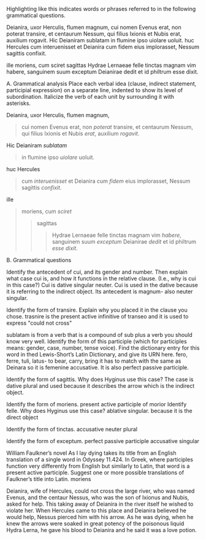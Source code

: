 Highlighting like this indicates words or phrases referred to in the following grammatical questions.

Deianira, uxor Herculis, flumen magnum, cui nomen Evenus erat, non poterat transire, et centaurum Nessum, qui filius Ixionis et Nubis erat, auxilium rogavit. Hic Deianiram sublatam in flumine ipso uiolare uoluit. huc Hercules cum interuenisset et Deianira cum fidem eius implorasset, Nessum sagittis confixit.

ille moriens, cum sciret sagittas Hydrae Lernaeae felle tinctas magnam vim habere, sanguinem suum exceptum Deianirae dedit et id philtrum esse dixit.

A. Grammatical analysis
Place each verbal idea (clause, indirect statement, participial expression) on a separate line, indented to show its level of subordination. Italicize the verb of each unit by surrounding it with asterisks.

Deianira, uxor Herculis, flumen magnum, 
> cui nomen Evenus erat, 
non *poterat* transire, 
et 
centaurum Nessum, 
> qui filius Ixionis et Nubis *erat*,
auxilium *rogavit*.

Hic Deianiram *sublatam* 
> in flumine 
> ipso *uiolare* uoluit.

huc Hercules 
> cum *interuenisset* 
> et Deianira cum *fidem* eius implorasset, 
Nessum sagittis *confixit*.

ille 
> moriens, 
> cum *sciret* 
> > sagittas 
> > > Hydrae Lernaeae felle tinctas 
> > magnam vim *habere*, 
sanguinem suum 
> > *exceptum* 
Deianirae *dedit* 
et 
> id philtrum *esse* 
*dixit*.

B. Grammatical questions

Identify the antecedent of cui, and its gender and number. Then explain what case cui is, and how it functions in the relative clause. (I.e., why is cui in this case?)
Cui is dative singular neuter. Cui is used in the dative because it is referring to the indirect object. Its antecedent is magnum- also neuter singular. 

Identify the form of transire. Explain why you placed it in the clause you chose.
trasnire is the present active infinitive of transeo and it is used to express "could not cross"

sublatam is from a verb that is a compound of sub plus a verb you should know very well. Identify the form of this participle (which for participles means: gender, case, number, tense voice). Find the dictionary entry for this word in thed Lewis-Short’s Latin Dictionary, and give its URN here.
fero, ferre, tuli, latus- to bear, carry, bring
it has to match with the same as Deinara so it is femenine accusative. It is also perfect passive participle.

Identify the form of sagittis. Why does Hyginus use this case? The case is dative plural and used because it describes the arrow which is the indirect object.

Identify the form of moriens. present active participle of morior
Identify felle. Why does Hyginus use this case? ablative singular. because it is the direct object 

Identify the form of tinctas. accusative neuter plural 

Identify the form of exceptum. perfect passive participle accusative singular

William Faulkner’s novel As I lay dying takes its title from an English translation of a single word in Odyssey 11.424. In Greek, where participles function very differently from English but similarly to Latin, that word is a present active participle. Suggest one or more possible translations of Faulkner’s title into Latin. 
moriens 

Deianira, wife of Hercules, could not cross the large river, who was named Evenus, and the centaur Nessus, who was the son of Ixionus and Nubis, asked for help. This taking away of Deianira in the river itself he wished to violate her. When Hercules came to this place and Deianira believed he would help, Nessus pierced him with his arrow. As he was dying, when he knew the arrows were soaked in great potency of the poisonous liquid Hydra Lerna, he gave his blood to Deianira and he said it was a love potion. 
